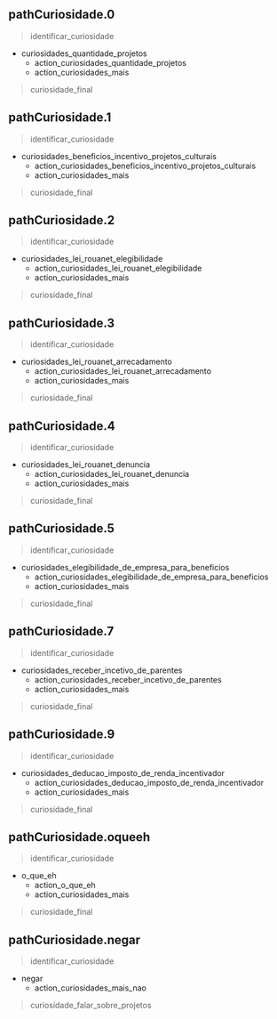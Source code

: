 ## pathCuriosidade.0
> identificar_curiosidade
* curiosidades_quantidade_projetos
  - action_curiosidades_quantidade_projetos
  - action_curiosidades_mais
> curiosidade_final


## pathCuriosidade.1
> identificar_curiosidade
* curiosidades_beneficios_incentivo_projetos_culturais
  - action_curiosidades_beneficios_incentivo_projetos_culturais
  - action_curiosidades_mais
> curiosidade_final


## pathCuriosidade.2
> identificar_curiosidade
* curiosidades_lei_rouanet_elegibilidade
  - action_curiosidades_lei_rouanet_elegibilidade
  - action_curiosidades_mais
> curiosidade_final


## pathCuriosidade.3
> identificar_curiosidade
* curiosidades_lei_rouanet_arrecadamento
  - action_curiosidades_lei_rouanet_arrecadamento
  - action_curiosidades_mais
> curiosidade_final


## pathCuriosidade.4
> identificar_curiosidade
* curiosidades_lei_rouanet_denuncia
  - action_curiosidades_lei_rouanet_denuncia
  - action_curiosidades_mais
> curiosidade_final


## pathCuriosidade.5
> identificar_curiosidade
* curiosidades_elegibilidade_de_empresa_para_beneficios
  - action_curiosidades_elegibilidade_de_empresa_para_beneficios
  - action_curiosidades_mais
> curiosidade_final


## pathCuriosidade.7
> identificar_curiosidade
* curiosidades_receber_incetivo_de_parentes
  - action_curiosidades_receber_incetivo_de_parentes
  - action_curiosidades_mais
> curiosidade_final


## pathCuriosidade.9
> identificar_curiosidade
* curiosidades_deducao_imposto_de_renda_incentivador
  - action_curiosidades_deducao_imposto_de_renda_incentivador
  - action_curiosidades_mais
> curiosidade_final

## pathCuriosidade.oqueeh
> identificar_curiosidade
* o_que_eh
  - action_o_que_eh
  - action_curiosidades_mais
> curiosidade_final

## pathCuriosidade.negar
> identificar_curiosidade
* negar
  - action_curiosidades_mais_nao
> curiosidade_falar_sobre_projetos
